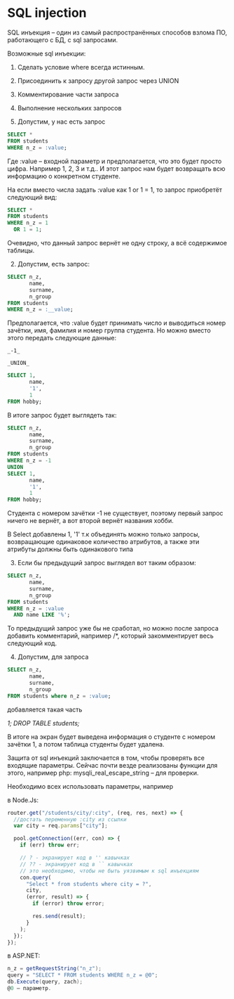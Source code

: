 # SQL injection

SQL инъекция – один из самый распространённых способов взлома ПО, работающего с БД, с sql запросами.

Возможные sql инъекции:

1. Сделать условие where всегда истинным.
2. Присоединить к запросу другой запрос через UNION
3. Комментирование части запроса
4. Выполнение нескольких запросов

5. Допустим, у нас есть запрос

```sql
SELECT *
FROM students
WHERE n_z = :value;
```

Где :value – входной параметр и предполагается, что это будет просто цифра. Например 1, 2, 3 и т.д.. И этот запрос нам будет возвращать всю информацию о конкретном студенте.

На если вместо числа задать :value как 1 or 1 = 1, то запрос приобретёт следующий вид:

```sql
SELECT *
FROM students
WHERE n_z = 1
  OR 1 = 1;
```

Очевидно, что данный запрос вернёт не одну строку, а всё содержимое таблицы.

2. Допустим, есть запрос:

```sql
SELECT n_z,
       name,
       surname,
       n_group
FROM students
WHERE n_z = :__value;
```

Предполагается, что :value будет принимать число и выводиться номер зачётки, имя, фамилия и номер группа студента. Но можно вместо этого передать следующие данные:

`_-1_`

`_UNION_`

```sql
SELECT 1,
       name,
       '1',
       1
FROM hobby;
```

В итоге запрос будет выглядеть так:

```sql
SELECT n_z,
       name,
       surname,
       n_group
FROM students
WHERE n_z = -1
UNION
SELECT 1,
       name,
       '1',
       1
FROM hobby;
```

Студента с номером зачётки -1 не существует, поэтому первый запрос ничего не вернёт, а вот второй вернёт названия хобби.

В Select добавлены 1, '1' т.к объединять можно только запросы, возвращающие одинаковое количество атрибутов, а также эти атрибуты должны быть одинакового типа

3. Если бы предыдущий запрос выглядел вот таким образом:

```sql
SELECT n_z,
       name,
       surname,
       n_group
FROM students
WHERE n_z = :value
  AND name LIKE '%';
```

То предыдущий запрос уже бы не сработал, но можно после запроса добавить комментарий, например /\*, который закомментирует весь следующий код.

4. Допустим, для запроса

```sql
SELECT n_z,
       name,
       surname,
       n_group
FROM students where n_z = :value;
```

добавляется такая часть

_1;_ _DROP_ _TABLE_ _students;_

В итоге на экран будет выведена информация о студенте с номером зачётки 1, а потом таблица студенты будет удалена.

Защита от sql инъекций заключается в том, чтобы проверять все входящие параметры. Сейчас почти везде реализованы функции для этого, например php: mysqli_real_escape_string – для проверки.

Необходимо всех использовать параметры, например

в Node.Js:

```js
router.get("/students/city/:city", (req, res, next) => {
  //достать переменную :city из ссылки
  var city = req.params["city"];

  pool.getConnection((err, con) => {
    if (err) throw err;

    // ? - экранирует код в '' кавычках
    // ?? - экранирует код в `` кавычках
    // это необходимо, чтобы не быть уязвимым к sql инъекциям
    con.query(
      "Select * from students where city = ?",
      city,
      (error, result) => {
        if (error) throw error;

        res.send(result);
      }
    );
  });
});
```

в ASP.NET:

```c#
n_z = getRequestString("n_z");
query = "SELECT * FROM students WHERE n_z = @0";
db.Execute(query, zach);
@0 – параметр.
```
